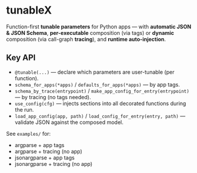 # tunableX

Function-first **tunable parameters** for Python apps — with **automatic JSON & JSON Schema**, **per-executable** composition (via tags) or **dynamic** composition (via call-graph **tracing**), and **runtime auto-injection**.

## Key API
- `@tunable(...)` — declare which parameters are user-tunable (per function).
- `schema_for_apps(*apps)` / `defaults_for_apps(*apps)` — by app tags.
- `schema_by_trace(entrypoint)` / `make_app_config_for_entry(entrypoint)` — by tracing (no tags needed).
- `use_config(cfg)` — injects sections into all decorated functions during the run.
- `load_app_config(app, path)` / `load_config_for_entry(entry, path)` — validate JSON against the composed model.

See `examples/` for:
- argparse + app tags
- argparse + tracing (no app)
- jsonargparse + app tags
- jsonargparse + tracing (no app)
